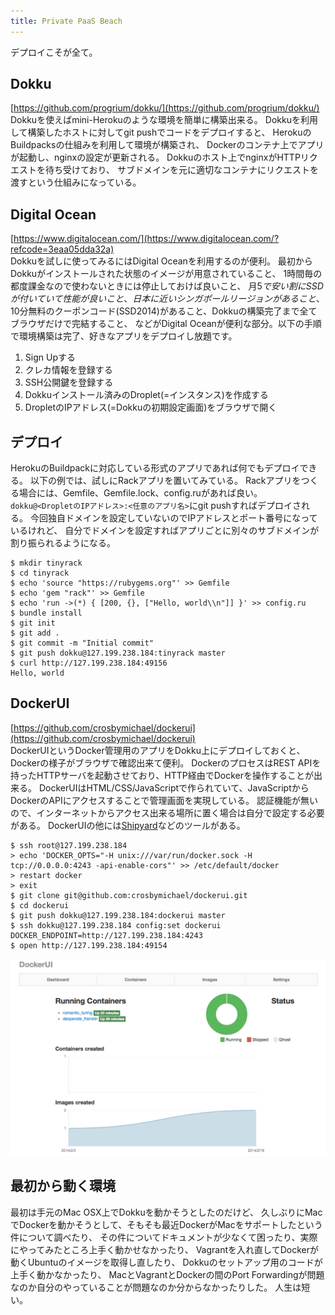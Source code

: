 ```yaml
---
title: Private PaaS Beach
---
```


デプロイこそが全て。

## Dokku
[https://github.com/progrium/dokku/](https://github.com/progrium/dokku/)  
Dokkuを使えばmini-Herokuのような環境を簡単に構築出来る。
Dokkuを利用して構築したホストに対してgit pushでコードをデプロイすると、
HerokuのBuildpacksの仕組みを利用して環境が構築され、
Dockerのコンテナ上でアプリが起動し、nginxの設定が更新される。
Dokkuのホスト上でnginxがHTTPリクエストを待ち受けており、
サブドメインを元に適切なコンテナにリクエストを渡すという仕組みになっている。

## Digital Ocean
[https://www.digitalocean.com/](https://www.digitalocean.com/?refcode=3eaa05dda32a)  
Dokkuを試しに使ってみるにはDigital Oceanを利用するのが便利。
最初からDokkuがインストールされた状態のイメージが用意されていること、
1時間毎の都度課金なので使わないときには停止しておけば良いこと、
月5$で安い割にSSDが付いていて性能が良いこと、日本に近いシンガポールリージョンがあること、
10$分無料のクーポンコード(SSD2014)があること、Dokkuの構築完了まで全てブラウザだけで完結すること、
などがDigital Oceanが便利な部分。以下の手順で環境構築は完了、好きなアプリをデプロイし放題です。

1. Sign Upする
2. クレカ情報を登録する
3. SSH公開鍵を登録する
4. Dokkuインストール済みのDroplet(=インスタンス)を作成する
5. DropletのIPアドレス(=Dokkuの初期設定画面)をブラウザで開く

## デプロイ
HerokuのBuildpackに対応している形式のアプリであれば何でもデプロイできる。
以下の例では、試しにRackアプリを置いてみている。
Rackアプリをつくる場合には、Gemfile、Gemfile.lock、config.ruがあれば良い。
`dokku@<DropletのIPアドレス>:<任意のアプリ名>`にgit pushすればデプロイされる。
今回独自ドメインを設定していないのでIPアドレスとポート番号になっているけれど、
自分でドメインを設定すればアプリごとに別々のサブドメインが割り振られるようになる。

```
$ mkdir tinyrack
$ cd tinyrack
$ echo 'source "https://rubygems.org"' >> Gemfile
$ echo 'gem "rack"' >> Gemfile
$ echo 'run ->(*) { [200, {}, ["Hello, world\\n"]] }' >> config.ru
$ bundle install
$ git init
$ git add .
$ git commit -m "Initial commit"
$ git push dokku@127.199.238.184:tinyrack master
$ curl http://127.199.238.184:49156
Hello, world
```

## DockerUI
[https://github.com/crosbymichael/dockerui](https://github.com/crosbymichael/dockerui)  
DockerUIというDocker管理用のアプリをDokku上にデプロイしておくと、Dockerの様子がブラウザで確認出来て便利。
DockerのプロセスはREST APIを持ったHTTPサーバを起動させており、HTTP経由でDockerを操作することが出来る。
DockerUIはHTML/CSS/JavaScriptで作られていて、JavaScriptからDockerのAPIにアクセスすることで管理画面を実現している。
認証機能が無いので、インターネットからアクセス出来る場所に置く場合は自分で設定する必要がある。
DockerUIの他には[Shipyard](https://github.com/shipyard/shipyard)などのツールがある。

```
$ ssh root@127.199.238.184
> echo 'DOCKER_OPTS="-H unix:///var/run/docker.sock -H tcp://0.0.0.0:4243 -api-enable-cors"' >> /etc/default/docker
> restart docker
> exit
$ git clone git@github.com:crosbymichael/dockerui.git
$ cd dockerui
$ git push dokku@127.199.238.184:dockerui master
$ ssh dokku@127.199.238.184 config:set dockerui DOCKER_ENDPOINT=http://127.199.238.184:4243
$ open http://127.199.238.184:49154
```

![](/images/2014-02-18/dockerui.png)

## 最初から動く環境
最初は手元のMac OSX上でDokkuを動かそうとしたのだけど、
久しぶりにMacでDockerを動かそうとして、そもそも最近DockerがMacをサポートしたという件について調べたり、
その件についてドキュメントが少なくて困ったり、実際にやってみたところ上手く動かせなかったり、
Vagrantを入れ直してDockerが動くUbuntuのイメージを取得し直したり、
Dokkuのセットアップ用のコードが上手く動かなかったり、
MacとVagrantとDockerの間のPort Forwardingが問題なのか自分のやっていることが問題なのか分からなかったりした。
人生は短い。
